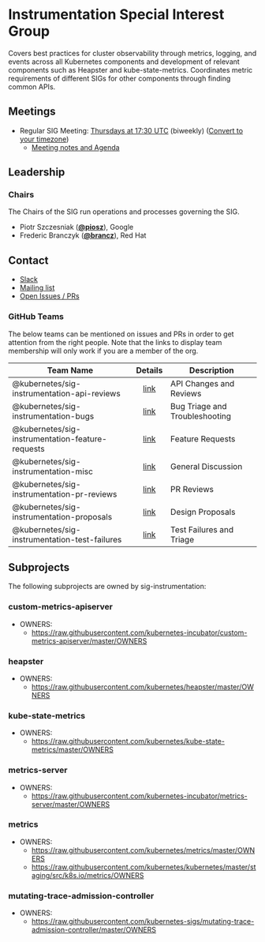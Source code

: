<!---
This is an autogenerated file!

Please do not edit this file directly, but instead make changes to the
sigs.yaml file in the project root.

To understand how this file is generated, see https://git.k8s.io/community/generator/README.md
--->
# Instrumentation Special Interest Group


Covers best practices for cluster observability through metrics, logging, and events across all Kubernetes components and development of relevant components such as Heapster and kube-state-metrics. Coordinates metric requirements of different SIGs for other components through finding common APIs.


## Meetings
- Regular SIG Meeting: [Thursdays at 17:30 UTC](https://docs.google.com/document/d/1FQx0BPlkkl1Bn0c9ocVBxYIKojpmrS1CFP5h0DI68AE/edit) (biweekly) ([Convert to your timezone](http://www.thetimezoneconverter.com/?t=17:30&tz=UTC))
  - [Meeting notes and Agenda](https://docs.google.com/document/d/17emKiwJeqfrCsv0NZ2FtyDbenXGtTNCsDEiLbPa7x7Y/edit)

## Leadership

### Chairs

The Chairs of the SIG run operations and processes governing the SIG.

- Piotr Szczesniak (**[@piosz](https://github.com/piosz)**), Google
- Frederic Branczyk (**[@brancz](https://github.com/brancz)**), Red Hat

## Contact

- [Slack](https://kubernetes.slack.com/messages/sig-instrumentation)
- [Mailing list](https://groups.google.com/forum/#!forum/kubernetes-sig-instrumentation)
- [Open Issues / PRs](https://github.com/search?q=org%3Akubernetes+org%3Akubernetes-client+org%3Akubernetes-csi+org%3Akubernetes-incubator+org%3Akubernetes-retired+org%3Akubernetes-sigs+is%3Aopen+label%3Asig%2Finstrumentation)


### GitHub Teams

The below teams can be mentioned on issues and PRs in order to get attention from the right people.
Note that the links to display team membership will only work if you are a member of the org.

| Team Name | Details | Description |
| --------- |:-------:| ----------- |
| @kubernetes/sig-instrumentation-api-reviews | [link](https://github.com/orgs/kubernetes/teams/sig-instrumentation-api-reviews) | API Changes and Reviews |
| @kubernetes/sig-instrumentation-bugs | [link](https://github.com/orgs/kubernetes/teams/sig-instrumentation-bugs) | Bug Triage and Troubleshooting |
| @kubernetes/sig-instrumentation-feature-requests | [link](https://github.com/orgs/kubernetes/teams/sig-instrumentation-feature-requests) | Feature Requests |
| @kubernetes/sig-instrumentation-misc | [link](https://github.com/orgs/kubernetes/teams/sig-instrumentation-misc) | General Discussion |
| @kubernetes/sig-instrumentation-pr-reviews | [link](https://github.com/orgs/kubernetes/teams/sig-instrumentation-pr-reviews) | PR Reviews |
| @kubernetes/sig-instrumentation-proposals | [link](https://github.com/orgs/kubernetes/teams/sig-instrumentation-proposals) | Design Proposals |
| @kubernetes/sig-instrumentation-test-failures | [link](https://github.com/orgs/kubernetes/teams/sig-instrumentation-test-failures) | Test Failures and Triage |

## Subprojects

The following subprojects are owned by sig-instrumentation:

### custom-metrics-apiserver
- OWNERS:
  - https://raw.githubusercontent.com/kubernetes-incubator/custom-metrics-apiserver/master/OWNERS

### heapster
- OWNERS:
  - https://raw.githubusercontent.com/kubernetes/heapster/master/OWNERS

### kube-state-metrics
- OWNERS:
  - https://raw.githubusercontent.com/kubernetes/kube-state-metrics/master/OWNERS

### metrics-server
- OWNERS:
  - https://raw.githubusercontent.com/kubernetes-incubator/metrics-server/master/OWNERS

### metrics
- OWNERS:
  - https://raw.githubusercontent.com/kubernetes/metrics/master/OWNERS
  - https://raw.githubusercontent.com/kubernetes/kubernetes/master/staging/src/k8s.io/metrics/OWNERS

### mutating-trace-admission-controller
- OWNERS:
  - https://raw.githubusercontent.com/kubernetes-sigs/mutating-trace-admission-controller/master/OWNERS

<!-- BEGIN CUSTOM CONTENT -->

<!-- END CUSTOM CONTENT -->
